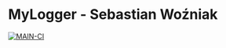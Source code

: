 # MyLogger - Sebastian Woźniak
[![MAIN-CI](https://github.com/sebawoz02/MyLogger/actions/workflows/main_ci.yaml/badge.svg?branch=main)](https://github.com/sebawoz02/MyLogger/actions/workflows/main_ci.yaml)
